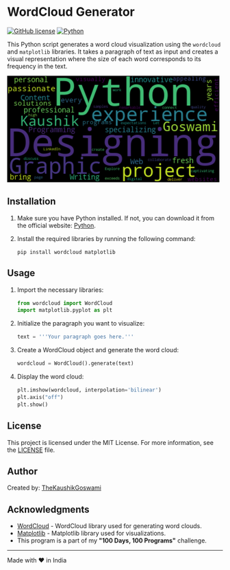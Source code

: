 # WordCloud Generator

[![GitHub license](https://img.shields.io/badge/license-MIT-blue.svg?style=flat-square)](https://github.com/yourusername/your-repo/blob/main/LICENSE)
[![Python](https://img.shields.io/badge/python-3.7%20|%203.8%20|%203.9%20|%203.10%20|%203.11-green?style=flat-square)](https://www.python.org/downloads/)

This Python script generates a word cloud visualization using the `wordcloud` and `matplotlib` libraries. It takes a paragraph of text as input and creates a visual representation where the size of each word corresponds to its frequency in the text.

![Wordcloud Generator](./screenshots/wordcloud.png)

## Installation

1. Make sure you have Python installed. If not, you can download it from the official website: [Python](https://www.python.org/downloads/).

2. Install the required libraries by running the following command:

   ```shell
   pip install wordcloud matplotlib
   ```

## Usage

1. Import the necessary libraries:

   ```python
   from wordcloud import WordCloud
   import matplotlib.pyplot as plt
   ```

2. Initialize the paragraph you want to visualize:

   ```python
   text = '''Your paragraph goes here.'''
   ```

3. Create a WordCloud object and generate the word cloud:

   ```python
   wordcloud = WordCloud().generate(text)
   ```

4. Display the word cloud:

   ```python
   plt.imshow(wordcloud, interpolation='bilinear')
   plt.axis("off")
   plt.show()
   ```

## License

This project is licensed under the MIT License. For more information, see the [LICENSE](https://github.com/TheKaushikGoswami/100-Days-100-Programs/blob/main/LICENSE) file.

## Author

Created by: [TheKaushikGoswami](https://github.com/TheKaushikGoswami)

## Acknowledgments

- [WordCloud](https://github.com/amueller/word_cloud) - WordCloud library used for generating word clouds.
- [Matplotlib](https://matplotlib.org/) - Matplotlib library used for visualizations.
- This program is a part of my **"100 Days, 100 Programs"** challenge.

---

Made with ❤️ in India
